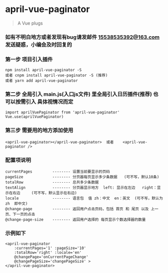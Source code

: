 # april-vue-paginator

> A Vue plugs

###  如有不明白地方或者发现有bug请发邮件 15538535392@163.com 发送疑惑，小编会及时回复的

###  第一步 项目引入插件   
    npm install april-vue-paginator -S  
    或者 cnpm install april-vue-paginator -S (推荐)   
    或者 yarn add april-vue-paginator

### 第二步 全局引入  main.js(入口js文件) 里全局引入日历插件(推荐)   也可以按需引入 具体视情况而定   
    import aprilVuePaginator from 'april-vue-paginator'
    Vue.use(aprilVuePaginator)
    
###  第三步  需要用的地方添加使用    
    <april-vue-paginator></april-vue-paginator>  或者    <april-vue-paginator />

###  配置项说明
    currentPages         -------- 设置当前要显示的页码                
    pageSize             -------- 分页器每页显示多少条数据   (可不写，默认10条)
    totalRow             -------- 总共多少条数据
    textAlign            -------- 分页器显示地方  left: 显示在左边   right：显示在右边     (可不写，默认显示在右边)
    locale               -------- 语言包  值 zh：中文  en：英文  (可不写，默认为 zh  即中文)
    @change-page         -------- 返回用户点击页码，包括 首页 和 尾页 以及 上一页、下一页的点击 
    @change-page-size    -------- 返回用户选择的 每页显示个数选择器的数量

###  示例如下
    <april-vue-paginator 
        :currentPages='1' :pageSize='10' 
        :totalRow='right' :locale='en' 
        @changePage='onCurrentPageChange' 
        @changePageSize='changePageSize' >
    </april-vue-paginator>


